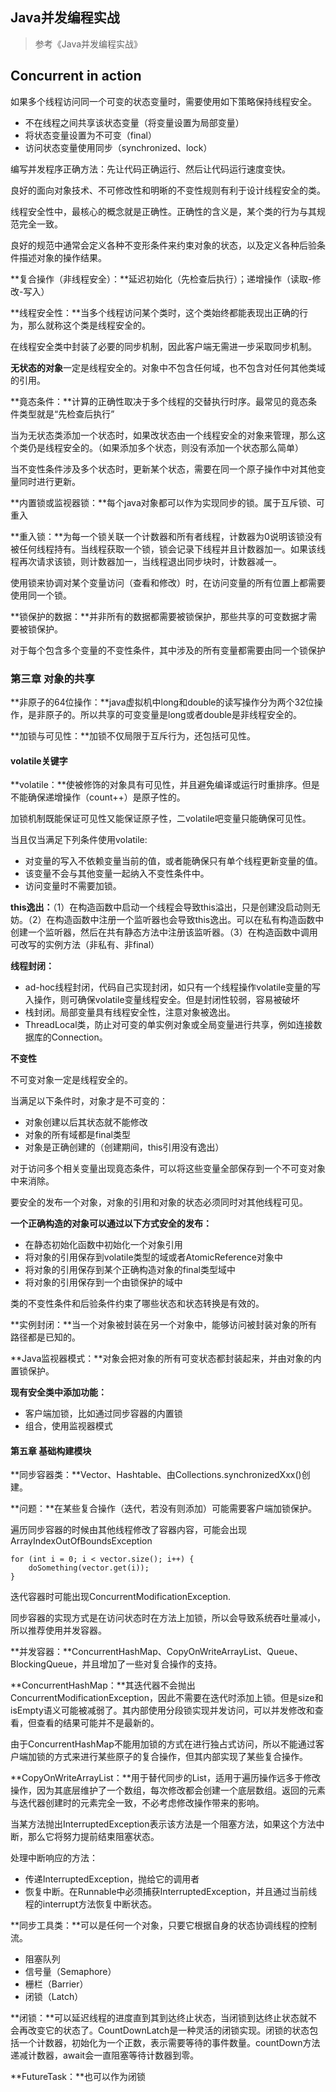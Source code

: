 ## Java并发编程实战

> 参考《Java并发编程实战》
## Concurrent in action

如果多个线程访问同一个可变的状态变量时，需要使用如下策略保持线程安全。

- 不在线程之间共享该状态变量（将变量设置为局部变量）
- 将状态变量设置为不可变（final）
- 访问状态变量使用同步（synchronized、lock）

编写并发程序正确方法：先让代码正确运行、然后让代码运行速度变快。

良好的面向对象技术、不可修改性和明晰的不变性规则有利于设计线程安全的类。

线程安全性中，最核心的概念就是正确性。正确性的含义是，某个类的行为与其规范完全一致。

良好的规范中通常会定义各种不变形条件来约束对象的状态，以及定义各种后验条件描述对象的操作结果。

**复合操作（非线程安全）：**延迟初始化（先检查后执行）；递增操作（读取-修改-写入）

**线程安全性：**当多个线程访问某个类时，这个类始终都能表现出正确的行为，那么就称这个类是线程安全的。

在线程安全类中封装了必要的同步机制，因此客户端无需进一步采取同步机制。

**无状态的对象**一定是线程安全的。对象中不包含任何域，也不包含对任何其他类域的引用。

**竟态条件：**计算的正确性取决于多个线程的交替执行时序。最常见的竟态条件类型就是“先检查后执行”

当为无状态类添加一个状态时，如果改状态由一个线程安全的对象来管理，那么这个类仍是线程安全的。（如果添加多个状态，则没有添加一个状态那么简单）

当不变性条件涉及多个状态时，更新某个状态，需要在同一个原子操作中对其他变量同时进行更新。

**内置锁或监视器锁：**每个java对象都可以作为实现同步的锁。属于互斥锁、可重入

**重入锁：**为每一个锁关联一个计数器和所有者线程，计数器为0说明该锁没有被任何线程持有。当线程获取一个锁，锁会记录下线程并且计数器加一。如果该线程再次请求该锁，则计数器加一，当线程退出同步块时，计数器减一。

使用锁来协调对某个变量访问（查看和修改）时，在访问变量的所有位置上都需要使用同一个锁。

**锁保护的数据：**并非所有的数据都需要被锁保护，那些共享的可变数据才需要被锁保护。

对于每个包含多个变量的不变性条件，其中涉及的所有变量都需要由同一个锁保护

### 第三章 对象的共享

**非原子的64位操作：**java虚拟机中long和double的读写操作分为两个32位操作，是非原子的。所以共享的可变变量是long或者double是非线程安全的。

**加锁与可见性：**加锁不仅局限于互斥行为，还包括可见性。

#### volatile关键字

**volatile：**使被修饰的对象具有可见性，并且避免编译或运行时重排序。但是不能确保递增操作（count++）是原子性的。

加锁机制既能保证可见性又能保证原子性，二volatile吧变量只能确保可见性。

当且仅当满足下列条件使用volatile:

- 对变量的写入不依赖变量当前的值，或者能确保只有单个线程更新变量的值。
- 该变量不会与其他变量一起纳入不变性条件中。
- 访问变量时不需要加锁。

**this逸出：**（1）在构造函数中启动一个线程会导致this溢出，只是创建没启动则无妨。（2）在构造函数中注册一个监听器也会导致this逸出。可以在私有构造函数中创建一个监听器，然后在共有静态方法中注册该监听器。（3）在构造函数中调用可改写的实例方法（非私有、非final）

**线程封闭：**

- ad-hoc线程封闭，代码自己实现封闭，如只有一个线程操作volatile变量的写入操作，则可确保volatile变量线程安全。但是封闭性较弱，容易被破坏
- 栈封闭。局部变量具有线程安全性，注意对象被逸出。
- ThreadLocal类，防止对可变的单实例对象或全局变量进行共享，例如连接数据库的Connection。

**不变性**

不可变对象一定是线程安全的。

当满足以下条件时，对象才是不可变的：

- 对象创建以后其状态就不能修改
- 对象的所有域都是final类型
- 对象是正确创建的（创建期间，this引用没有逸出）

对于访问多个相关变量出现竟态条件，可以将这些变量全部保存到一个不可变对象中来消除。

要安全的发布一个对象，对象的引用和对象的状态必须同时对其他线程可见。

**一个正确构造的对象可以通过以下方式安全的发布：**

- 在静态初始化函数中初始化一个对象引用
- 将对象的引用保存到volatile类型的域或者AtomicReference对象中
- 将对象的引用保存到某个正确构造对象的final类型域中
- 将对象的引用保存到一个由锁保护的域中

类的不变性条件和后验条件约束了哪些状态和状态转换是有效的。

**实例封闭：**当一个对象被封装在另一个对象中，能够访问被封装对象的所有路径都是已知的。

**Java监视器模式：**对象会把对象的所有可变状态都封装起来，并由对象的内置锁保护。

**现有安全类中添加功能：**

- 客户端加锁，比如通过同步容器的内置锁
- 组合，使用监视器模式

#### 第五章 基础构建模块

**同步容器类：**Vector、Hashtable、由Collections.synchronizedXxx()创建。

**问题：**在某些复合操作（迭代，若没有则添加）可能需要客户端加锁保护。

遍历同步容器的时候由其他线程修改了容器内容，可能会出现ArrayIndexOutOfBoundsException

```
for (int i = 0; i < vector.size(); i++) {
    doSomething(vector.get(i));
}
```

迭代容器时可能出现ConcurrentModificationException.

同步容器的实现方式是在访问状态时在方法上加锁，所以会导致系统吞吐量减小，所以推荐使用并发容器。

**并发容器：**ConcurrentHashMap、CopyOnWriteArrayList、Queue、BlockingQueue，并且增加了一些对复合操作的支持。

**ConcurrentHashMap：**其迭代器不会抛出ConcurrentModificationException，因此不需要在迭代时添加上锁。但是size和isEmpty语义可能被减弱了。其内部使用分段锁实现并发访问，可以并发修改和查看，但查看的结果可能并不是最新的。

由于ConcurrentHashMap不能用加锁的方式在进行独占式访问，所以不能通过客户端加锁的方式来进行某些原子的复合操作，但其内部实现了某些复合操作。

**CopyOnWriteArrayList：**用于替代同步的List，适用于遍历操作远多于修改操作，因为其底层维护了一个数组，每次修改都会创建一个底层数组。返回的元素与迭代器创建时的元素完全一致，不必考虑修改操作带来的影响。

当某方法抛出InterruptedException表示该方法是一个阻塞方法，如果这个方法中断，那么它将努力提前结束阻塞状态。

处理中断响应的方法：

- 传递InterruptedException，抛给它的调用者
- 恢复中断。在Runnable中必须捕获InterruptedException，并且通过当前线程的interrupt方法恢复中断状态。

**同步工具类：**可以是任何一个对象，只要它根据自身的状态协调线程的控制流。

- 阻塞队列
- 信号量（Semaphore）
- 栅栏（Barrier）
- 闭锁（Latch）

**闭锁：**可以延迟线程的进度直到其到达终止状态，当闭锁到达终止状态就不会再改变它的状态了。CountDownLatch是一种灵活的闭锁实现。闭锁的状态包括一个计数器，初始化为一个正数，表示需要等待的事件数量。countDown方法递减计数器，await会一直阻塞等待计数器到零。

**FutureTask：**也可以作为闭锁

